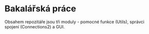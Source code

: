 <h1>Bakalářská práce</h1>
<p>
  Obsahem repozitáře jsou tři moduly - pomocné funkce (Utils), správci spojení (Connections2) a GUI.
</p>
